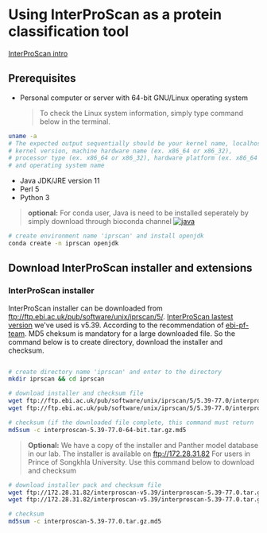 # Using InterProScan as a protein classification tool

[InterProScan intro](https://github.com/ebi-pf-team/interproscan/wiki#what-is-interproscan)

## Prerequisites
* Personal computer or server with 64-bit GNU/Linux operating system
	> To check the Linux system information, simply type command below in the terminal.

```sh
uname -a
# The expected output sequentially should be your kernel name, localhost name, kernel release, 
# kernel version, machine hardware name (ex. x86_64 or x86_32), 
# processor type (ex. x86_64 or x86_32), hardware platform (ex. x86_64 or x86_32) 
# and operating system name
```

* Java JDK/JRE version 11
* Perl 5
* Python 3 

 > __optional:__ For conda user, Java is need to be installed seperately by simply download through bioconda channel [![java](https://img.shields.io/badge/install-java-orange)](https://anaconda.org/conda-forge/openjdk)

```sh
# create environment name 'iprscan' and install openjdk
conda create -n iprscan openjdk
``` 

## Download InterProScan installer and extensions
### InterProScan installer

InterProScan installer can be downloaded from ftp://ftp.ebi.ac.uk/pub/software/unix/iprscan/5/. [InterProScan lastest version](ftp://ftp.ebi.ac.uk/pub/software/unix/iprscan/5/5.39-77.0/interproscan-5.39-77.0-64-bit.tar.gz) we've used is v5.39. According to the recommendation of [ebi-pf-team](https://github.com/ebi-pf-team/interproscan/wiki/HowToDownload#64-bit-distribution). MD5 cheksum is mandatory for a large downloaded file. So the command below is to create directory, download the installer and checksum.

```sh

# create directory name 'iprscan' and enter to the directory
mkdir iprscan && cd iprscan

# download installer and checksum file
wget ftp://ftp.ebi.ac.uk/pub/software/unix/iprscan/5/5.39-77.0/interproscan-5.39-77.0-64-bit.tar.gz
wget ftp://ftp.ebi.ac.uk/pub/software/unix/iprscan/5/5.39-77.0/interproscan-5.39-77.0-64-bit.tar.gz.md5

# checksum (if the downloaded file complete, this command must return 'interproscan-5.39-77.0-64-bit.tar.gz: OK')
md5sum -c interproscan-5.39-77.0-64-bit.tar.gz.md5

```

 > __Optional:__ We have a copy of the installer and Panther model database in our lab. The installer is available on ftp://172.28.31.82 For users in Prince of Songkhla University. Use this command below to download and checksum

```sh
# download installer pack and checksum file
wget ftp://172.28.31.82/interproscan-v5.39/interproscan-5.39-77.0.tar.gz
wget ftp://172.28.31.82/interproscan-v5.39/interproscan-5.39-77.0.tar.gz.md5

# checksum
md5sum -c interproscan-5.39-77.0.tar.gz.md5

```

